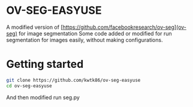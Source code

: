 # OV-SEG-EASYUSE

A modified version of [https://github.com/facebookresearch/ov-seg](ov-seg) for image segmentation
Some code added or modified for run segmentation for images easily, without making configurations.

# Getting started
``` bash
git clone https://github.com/kwtk86/ov-seg-easyuse
cd ov-seg-easyuse
```
 And then modified run seg.py